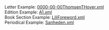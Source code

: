 Letter Example: [0000-00-00ThomsenTHoyer.xml](https://github.com/cmccraw/LiliElbe_EngagedLearners/blob/master/ProjectDocs/encodingExamples/0000-00-00ThomsenTHoyer.xml)  
Edition Example: [A1.xml](https://github.com/cmccraw/LiliElbe_EngagedLearners/blob/master/ProjectDocs/encodingExamples/A1.xml)  
Book Section Example: [LiliForeword.xml](https://github.com/cmccraw/LiliElbe_EngagedLearners/blob/master/ProjectDocs/encodingExamples/LiliForeword.xml)  
Periodical Example: [Sanheden.xml](https://github.com/cmccraw/LiliElbe_EngagedLearners/blob/master/ProjectDocs/encodingExamples/Sanheden.xml)
